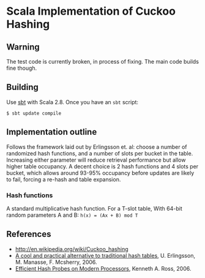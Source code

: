 # Scala Implementation of Cuckoo Hashing

## Warning

The test code is currently broken, in process of fixing. The main code builds fine though.

## Building

Use [sbt](http://code.google.com/p/simple-build-tool/) with Scala 2.8. Once you have an `sbt`
script:

    $ sbt update compile

## Implementation outline

Follows the framework laid out by Erlingsson et. al:
choose a number of randomized hash functions, and a number of slots per bucket
in the table. Increasing either parameter will reduce retrieval performance but
allow higher table occupancy. A decent choice is 2 hash functions and 4 slots
per bucket, which allows around 93-95% occupancy before updates are likely to
fail, forcing a re-hash and table expansion.

### Hash functions

A standard multiplicative hash function. For a T-slot table, With 64-bit random
parameters A and B: `h(x) = (Ax + B) mod T`

## References
* <http://en.wikipedia.org/wiki/Cuckoo_hashing>
* [A cool and practical alternative to traditional hash
tables](http://www.ru.is/faculty/ulfar/CuckooHash.pdf), U. Erlingsson, M. Manasse, F. Mcsherry, 2006. 
* [Efficient Hash Probes on Modern Processors](http://domino.research.ibm.com/library/cyberdig.nsf/1e4115aea78b6e7c85256b360066f0d4/df54e3545c82e8a585257222006fd9a2!OpenDocument), Kenneth A. Ross, 2006.

